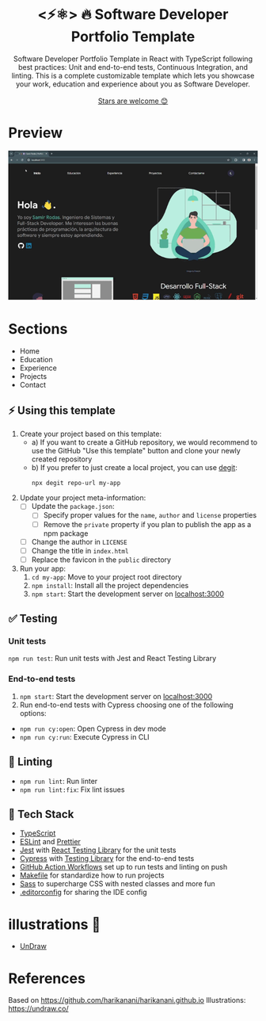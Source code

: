 <h1 align="center">
  <⚡⚛️> 🔥 Software Developer Portfolio Template
</h1>

<p align="center">
  Software Developer Portfolio Template in React with TypeScript following best practices: Unit and end-to-end tests, Continuous Integration, and linting. This is a complete customizable template which lets you showcase your work, education and experience about you as Software Developer.
  <br />
  <br />
  <a href="https://github.com/serodas/my-portfolio-react-typescript">Stars are welcome 😊</a>
</p>

# Preview
![Preview](/src/assets/images/portfolio.gif)

# Sections
- Home
- Education
- Experience
- Projects
- Contact

## ⚡ Using this template

1. Create your project based on this template:
   - a) If you want to create a GitHub repository, we would recommend to use the GitHub "Use this template" button and clone your newly created repository
   - b) If you prefer to just create a local project, you can use [degit](https://github.com/Rich-Harris/degit):
     ```bash
     npx degit repo-url my-app
     ```
2. Update your project meta-information:
   - [ ] Update the `package.json`:
     - [ ] Specify proper values for the `name`, `author` and `license` properties
     - [ ] Remove the `private` property if you plan to publish the app as a npm package
   - [ ] Change the author in `LICENSE`
   - [ ] Change the title in `index.html`
   - [ ] Replace the favicon in the `public` directory

3. Run your app:
   1. `cd my-app`: Move to your project root directory
   2. `npm install`: Install all the project dependencies
   3. `npm start`: Start the development server on [localhost:3000](http://localhost:3000)

## ✅ Testing

### Unit tests

`npm run test`: Run unit tests with Jest and React Testing Library

### End-to-end tests

1. `npm start`: Start the development server on [localhost:3000](http://localhost:3000)
2. Run end-to-end tests with Cypress choosing one of the following options:
  - `npm run cy:open`: Open Cypress in dev mode
  - `npm run cy:run`: Execute Cypress in CLI

## 🔦 Linting

- `npm run lint`: Run linter
- `npm run lint:fix`: Fix lint issues

## 🌈 Tech Stack

- [TypeScript](https://www.typescriptlang.org)
- [ESLint](https://eslint.org) and [Prettier](https://prettier.io)
- [Jest](https://jestjs.io) with [React Testing Library](https://testing-library.com/docs/react-testing-library/intro) for the unit tests
- [Cypress](https://www.cypress.io) with [Testing Library](https://testing-library.com/docs/cypress-testing-library) for the end-to-end tests
- [GitHub Action Workflows](https://github.com/features/actions) set up to run tests and linting on push
- [Makefile](https://github.com/CodelyTV/vite-react_best_practices-template/blob/main/Makefile) for standardize how to run projects
- [Sass](https://sass-lang.com) to supercharge CSS with nested classes and more fun
- [.editorconfig](https://editorconfig.org) for sharing the IDE config

# illustrations 🍥

- [UnDraw](https://undraw.co/illustrations)

# References
Based on https://github.com/harikanani/harikanani.github.io
Illustrations: https://undraw.co/
